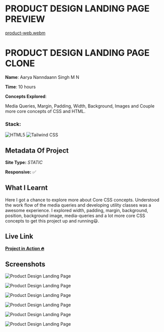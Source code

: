 # PRODUCT DESIGN LANDING PAGE PREVIEW

[product-web.webm](https://user-images.githubusercontent.com/72256055/192192785-bfc8bfe7-1bef-430d-ba1b-d53db5681a09.webm)

# PRODUCT DESIGN LANDING PAGE CLONE

**Name**: Aarya Nanndaann Singh M N

**Time**:  10 hours

**Concepts Explored**:

  Media Queries, Margin, Padding, Width, Background, Images and Couple more core concepts of CSS and HTML. 

### **Stack**:

![HTML5](https://img.shields.io/badge/-HTML5-orange)
![Tailwind CSS](https://img.shields.io/badge/-Tailwind_CSS-blue)



## Metadata Of Project
**Site Type:** *STATIC*

**Responsive:** ✅

## What I Learnt

Here I got a chance to explore more about Core CSS concepts. Understood the work flow of the media queries and developing utility classes was a awesome experience. I explored width, padding, margin, background, position, background image, media-queries and a lot more core CSS concepts to get this project up and running😃.

## Live Link
**[Project in Action 🔥](https://product-design-fsjs.netlify.app/)**


## Screenshots

![Product Design Landing Page](./Screenshot/pro15.png)

![Product Design Landing Page](./Screenshot/01.png)

![Product Design Landing Page](./Screenshot/02.png)

![Product Design Landing Page](./Screenshot/03.png)

![Product Design Landing Page](./Screenshot/04.png)

![Product Design Landing Page](./Screenshot/05.png)
